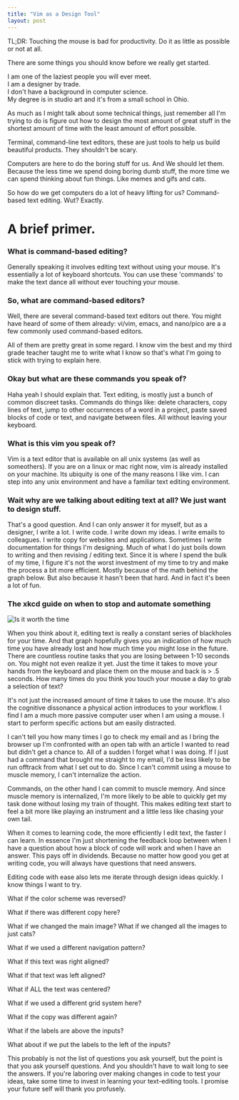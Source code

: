 ```yaml
---
title: "Vim as a Design Tool"
layout: post
---
```


TL;DR: Touching the mouse is bad for productivity. Do it as little as possible or not at all.

There are some things you should know before we really get started.

I am one of the laziest people you will ever meet.<br>
I am a designer by trade.<br>
I don't have a background in computer science.<br>
My degree is in studio art and it's from a small school in Ohio.<br>

As much as I might talk about some technical things,
just remember all I'm trying to do is figure out how to
design the most amount of great stuff
in the shortest amount of time with
the least amount of effort possible.

Terminal, command-line text editors, these are just tools to help us build beautiful products. They shouldn't be scary.

Computers are here to do the boring stuff for us. And We should let them. Because the less time we spend doing boring dumb stuff, the more time we can spend thinking about fun things. Like memes and gifs and cats.

So how do we get computers do a lot of heavy lifting for us? Command-based text editing.
Wut?
Exactly.

# A brief primer.

### What is command-based editing?

Generally speaking it involves editing text without using your mouse.
It's essentially a lot of keyboard shortcuts.
You can use these 'commands' to make the text dance all without ever touching your mouse.

### So, what are command-based editors?

Well, there are several command-based text editors out there. You might have heard of some
of them already: vi/vim, emacs, and nano/pico are a a few commonly used
command-based editors.

All of them are pretty great in some regard.
I know vim the best and my third grade teacher taught me to write what I know so that's what I'm going to stick with trying to explain here.

### Okay but what are these commands you speak of?

Haha yeah I should explain that. Text editing, is mostly just a bunch of common discreet tasks. Commands do things like: delete characters, copy lines of text, jump to other occurrences of a word in a project, paste saved blocks of code or text, and navigate between files. All without leaving your keyboard.

### What is this vim you speak of?

Vim is a text editor that is available on all unix systems (as well as someothers). If you are on a linux or mac right now, vim is already installed on your machine. Its ubiquity is one of the many reasons I like vim. I can step into any unix environment and have a familiar text editing environment.

### Wait why are we talking about editing text at all? We just want to design stuff.

That's a good question. And I can only answer it for myself, but as a designer, I write a lot. I write code. I write down my ideas. I write emails to colleagues. I write copy for websites and applications. Sometimes I write documentation for things I'm designing. Much of what I do just boils down to writing and then revising / editing text. Since it is where I spend the bulk of my time, I figure it's not the worst investment of my time to try and make the process a bit more efficient. Mostly because of the math behind the graph below. But also because
it hasn't been that hard. And in fact it's been a lot of fun.

### The xkcd guide on when to stop and automate something
![Is it worth the time](http://imgs.xkcd.com/comics/is_it_worth_the_time.png "Is it worth the time")

When you think about it, editing text is really a constant series of blackholes for your time. And that graph hopefully gives you an indication of how much time you have already lost and how much time you might lose in the future.
There are countless routine tasks that you are losing between 1-10 seconds on. You might not even realize it yet. Just the time it takes to move your hands from the keyboard and place them on the mouse and back is > .5 seconds. How many times do you think you touch your mouse a day to grab a selection of text?

It's not just the increased amount of time it takes to use the mouse. It's also the cognitive dissonance a physical action introduces to your workflow. I find I am a much more passive computer user when I am using a mouse. I start to perform specific actions but am easily distracted.

I can't tell you how many times I go to check my email and as I bring the browser up I'm confronted with an open tab with an article I wanted to read but didn't get a chance to. All of a sudden I forget what I was doing. If I just had a command that brought me straight to my email, I'd be less likely to be run offtrack from what I set out to do. Since I can't commit using a mouse to muscle memory, I can't internalize the action.

Commands, on the other hand I can commit to muscle memory. And since muscle memory is internalized, I'm more likely to be able to quickly get my task done without losing my train of thought. This makes editing text start to feel a bit more like playing an instrument and a little less like chasing your own tail.

When it comes to learning code, the more efficiently I edit text, the faster I can learn. In essence I'm just shortening the feedback loop between when I have a question about how a block of code will work and when I have an answer. This pays off in dividends. Because no matter how good you get at writing code, you will always have questions that need answers.

Editing code with ease also lets me iterate through design ideas quickly. I know things I want to try.

What if the color scheme was reversed?

What if there was different copy here?

What if we changed the main image? What if we changed all the images to just cats?

What if we used a different navigation pattern?

What if this text was right aligned?

What if that text was left aligned?

What if ALL the text was centered?

What if we used a different grid system here?

What if the copy was different again?

What if the labels are above the inputs?

What about if we put the labels to the left of the inputs?

This probably is not the list of questions you ask yourself, but the point is that you ask yourself questions. And you shouldn't have to wait long to see the answers. If you're laboring over making changes in code to test your ideas, take some time to invest in learning your text-editing tools. I promise your future self will thank you profusely.

